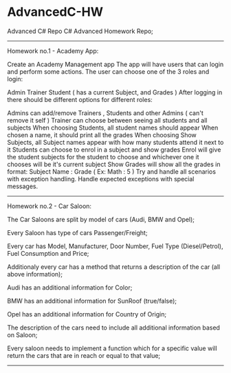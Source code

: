 # AdvancedC-HW
Advanced C# Repo
C# Advanced Homework Repo;

---------------------------------------------------------------------------------------------------------------------------------------
Homework no.1 - Academy App:

Create an Academy Management app
The app will have users that can login and perform some actions. The user can choose one of the 3 roles and login:

Admin
Trainer
Student ( has a current Subject, and Grades )
After logging in there should be different options for different roles:

Admins can add/remove Trainers , Students and other Admins ( can't remove it self )
Trainer can choose between seeing all students and all subjects
When choosing Students, all student names should appear
When chosen a name, it should print all the grades
When choosing Show Subjects, all Subject names appear with how many students attend it next to it
Students can choose to enrol in a subject and show grades
Enrol will give the student subjects for the student to choose and whichever one it chooses will be it's current subject
Show Grades will show all the grades in format: Subject Name : Grade ( Ex: Math : 5 )
Try and handle all scenarios with exception handling. Handle expected exceptions with special messages.

---------------------------------------------------------------------------------------------------------------------------------------
Homework no.2 - Car Saloon:

The Car Saloons are split by model of cars (Audi, BMW and Opel);

Every Saloon has type of cars Passenger/Freight;

Every car has Model, Manufacturer, Door Number, Fuel Type (Diesel/Petrol), Fuel Consumption and Price;

Additionaly every car has a method that returns a description of the car (all above information);

Audi has an additional information for Color;

BMW has an additional information for SunRoof (true/false);

Opel has an additional information for Country of Origin;

The description of the cars need to include all additional information based on Saloon;

Every saloon needs to implement a function which for a specific value will return the cars that are in reach or equal to that value;

---------------------------------------------------------------------------------------------------------------------------------------
